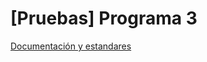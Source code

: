 # [Pruebas] Programa 3

[Documentación y estandares](https://drive.google.com/drive/folders/0B7Tow_A55g0iU3k0TGhQSklMMEE?usp=sharing)
